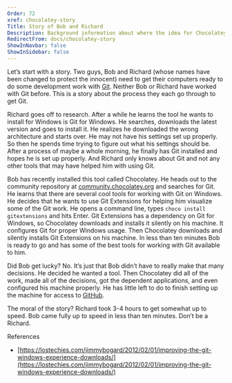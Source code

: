 ```yaml
---
Order: 72
xref: chocolatey-story
Title: Story of Bob and Richard
Description: Background information about where the idea for Chocolatey came from
RedirectFrom: docs/chocolatey-story
ShowInNavbar: false
ShowInSidebar: false
---
```


Let’s start with a story. Two guys, Bob and Richard (whose names have been changed to protect the innocent) need to get their computers ready to do some development work with [Git](https://git-scm.com/). Neither Bob or Richard have worked with Git before. This is a story about the process they each go through to get Git.

Richard goes off to research. After a while he learns the tool he wants to install for Windows is Git for Windows. He searches, downloads the latest version and goes to install it. He realizes he downloaded the wrong architecture and starts over.  He may not have his settings set up properly. So then he spends time trying to figure out what his settings should be. After a process of maybe a whole morning, he finally has Git installed and hopes he is set up properly. And Richard only knows about Git and not any other tools that may have helped him with using Git.

Bob has recently installed this tool called Chocolatey. He heads out to the community repository at [community.chocolatey.org](https://community.chocolatey.org/packages) and searches for Git. He learns that there are several cool tools for working with Git on Windows. He decides that he wants to use Git Extensions for helping him visualize some of the Git work. He opens a command line, types `choco install gitextensions` and hits Enter. Git Extensions has a dependency on Git for Windows, so Chocolatey downloads and installs it silently on his machine. It configures Git for proper Windows usage. Then Chocolatey downloads and silently installs Git Extensions on his machine. In less than ten minutes Bob is ready to go and has some of the best tools for working with Git available to him.

Did Bob get lucky? No. It’s just that Bob didn’t have to really make that many decisions. He decided he wanted a tool. Then Chocolatey did all of the work, made all of the decisions, got the dependent applications, and even configured his machine properly. He has little left to do to finish setting up the machine for access to [GitHub](https://github.com).

The moral of the story? Richard took 3-4 hours to get somewhat up to speed. Bob came fully up to speed in less than ten minutes. Don’t be a Richard.

References

* [https://lostechies.com/jimmybogard/2012/02/01/improving-the-git-windows-experience-downloads/](https://lostechies.com/jimmybogard/2012/02/01/improving-the-git-windows-experience-downloads/)
